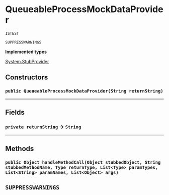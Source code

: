 # QueueableProcessMockDataProvider

`ISTEST`

`SUPPRESSWARNINGS`

**Implemented types**

[System.StubProvider](System.StubProvider)

## Constructors

### `public QueueableProcessMockDataProvider(String returnString)`

---

## Fields

### `private returnString` → `String`

---

## Methods

### `public Object handleMethodCall(Object stubbedObject, String stubbedMethodName, Type returnType, List<Type> paramTypes, List<String> paramNames, List<Object> args)`

## `SUPPRESSWARNINGS`
